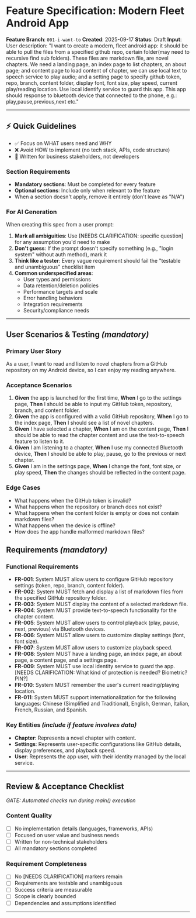 # Feature Specification: Modern Fleet Android App

**Feature Branch**: `001-i-want-to`
**Created**: 2025-09-17
**Status**: Draft
**Input**: User description: "I want to create a modern, fleet android app: it should be able to pull the files from a specified github repo, certain folder(may need to recursive find sub folders). These files are markdown file, are novel chapters. We need a landing page, an index page to list chapters, an about page; and content page to load content of chapter, we can use local text to speech service to play audio; and a setting page to specify github token, repo, branch, content folder, display font, font size, play speed, current play/reading location. Use local identify service to guard this app. This app should response to bluetooth device that connected to the phone, e.g.: play,pause,previous,next etc."

---

## ⚡ Quick Guidelines
- ✅ Focus on WHAT users need and WHY
- ❌ Avoid HOW to implement (no tech stack, APIs, code structure)
- 👥 Written for business stakeholders, not developers

### Section Requirements
- **Mandatory sections**: Must be completed for every feature
- **Optional sections**: Include only when relevant to the feature
- When a section doesn't apply, remove it entirely (don't leave as "N/A")

### For AI Generation
When creating this spec from a user prompt:
1. **Mark all ambiguities**: Use [NEEDS CLARIFICATION: specific question] for any assumption you'd need to make
2. **Don't guess**: If the prompt doesn't specify something (e.g., "login system" without auth method), mark it
3. **Think like a tester**: Every vague requirement should fail the "testable and unambiguous" checklist item
4. **Common underspecified areas**:
   - User types and permissions
   - Data retention/deletion policies
   - Performance targets and scale
   - Error handling behaviors
   - Integration requirements
   - Security/compliance needs

---

## User Scenarios & Testing *(mandatory)*

### Primary User Story
As a user, I want to read and listen to novel chapters from a GitHub repository on my Android device, so I can enjoy my reading anywhere.

### Acceptance Scenarios
1. **Given** the app is launched for the first time, **When** I go to the settings page, **Then** I should be able to input my GitHub token, repository, branch, and content folder.
2. **Given** the app is configured with a valid GitHub repository, **When** I go to the index page, **Then** I should see a list of novel chapters.
3. **Given** I have selected a chapter, **When** I am on the content page, **Then** I should be able to read the chapter content and use the text-to-speech feature to listen to it.
4. **Given** I am listening to a chapter, **When** I use my connected Bluetooth device, **Then** I should be able to play, pause, go to the previous or next chapter.
5. **Given** I am in the settings page, **When** I change the font, font size, or play speed, **Then** the changes should be reflected in the content page.

### Edge Cases
- What happens when the GitHub token is invalid?
- What happens when the repository or branch does not exist?
- What happens when the content folder is empty or does not contain markdown files?
- What happens when the device is offline?
- How does the app handle malformed markdown files?

## Requirements *(mandatory)*

### Functional Requirements
- **FR-001**: System MUST allow users to configure GitHub repository settings (token, repo, branch, content folder).
- **FR-002**: System MUST fetch and display a list of markdown files from the specified GitHub repository folder.
- **FR-003**: System MUST display the content of a selected markdown file.
- **FR-004**: System MUST provide text-to-speech functionality for the chapter content.
- **FR-005**: System MUST allow users to control playback (play, pause, next, previous) via Bluetooth devices.
- **FR-006**: System MUST allow users to customize display settings (font, font size).
- **FR-007**: System MUST allow users to customize playback speed.
- **FR-008**: System MUST have a landing page, an index page, an about page, a content page, and a settings page.
- **FR-009**: System MUST use local identity service to guard the app. [NEEDS CLARIFICATION: What kind of protection is needed? Biometric? PIN?]
- **FR-010**: System MUST remember the user's current reading/playing location.
- **FR-011**: System MUST support internationalization for the following languages: Chinese (Simplified and Traditional), English, German, Italian, French, Russian, and Spanish.

### Key Entities *(include if feature involves data)*
- **Chapter**: Represents a novel chapter with content.
- **Settings**: Represents user-specific configurations like GitHub details, display preferences, and playback speed.
- **User**: Represents the app user, with their identity managed by the local service.

---

## Review & Acceptance Checklist
*GATE: Automated checks run during main() execution*

### Content Quality
- [ ] No implementation details (languages, frameworks, APIs)
- [ ] Focused on user value and business needs
- [ ] Written for non-technical stakeholders
- [ ] All mandatory sections completed

### Requirement Completeness
- [ ] No [NEEDS CLARIFICATION] markers remain
- [ ] Requirements are testable and unambiguous
- [ ] Success criteria are measurable
- [ ] Scope is clearly bounded
- [ ] Dependencies and assumptions identified

---